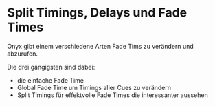 # Split Timings, Delays und Fade Times

Onyx gibt einem verschiedene Arten Fade Tims zu verändern und abzurufen.

Die drei gängigsten sind dabei: 

- die einfache Fade Time
- Global Fade Time um Timings aller Cues zu verändern 
- Split Timings für effektvolle Fade Times die interessanter aussehen 